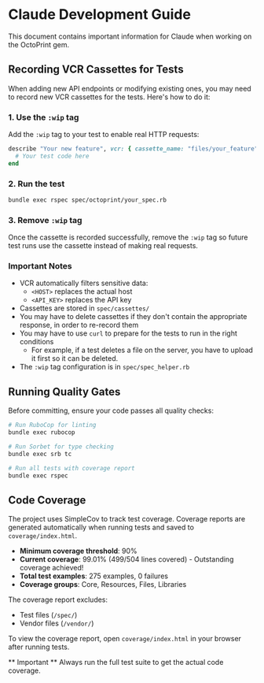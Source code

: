 # Claude Development Guide

This document contains important information for Claude when working on the OctoPrint gem.

## Recording VCR Cassettes for Tests

When adding new API endpoints or modifying existing ones, you may need to record new VCR cassettes for the tests. Here's how to do it:

### 1. Use the `:wip` tag
Add the `:wip` tag to your test to enable real HTTP requests:
```ruby
describe "Your new feature", vcr: { cassette_name: "files/your_feature" }, :wip do
  # Your test code here
end
```

### 2. Run the test
```bash
bundle exec rspec spec/octoprint/your_spec.rb
```

### 3. Remove `:wip` tag
Once the cassette is recorded successfully, remove the `:wip` tag so future test runs use the cassette instead of making real requests.

### Important Notes
- VCR automatically filters sensitive data:
  - `<HOST>` replaces the actual host
  - `<API_KEY>` replaces the API key
- Cassettes are stored in `spec/cassettes/`
- You may have to delete cassettes if they don't contain the appropriate response, in order to re-record them
- You may have to use `curl` to prepare for the tests to run in the right conditions
    - For example, if a test deletes a file on the server, you have to upload it first so it can be deleted.
- The `:wip` tag configuration is in `spec/spec_helper.rb`

## Running Quality Gates

Before committing, ensure your code passes all quality checks:

```bash
# Run RuboCop for linting
bundle exec rubocop

# Run Sorbet for type checking
bundle exec srb tc

# Run all tests with coverage report
bundle exec rspec
```

## Code Coverage

The project uses SimpleCov to track test coverage. Coverage reports are generated automatically when running tests and saved to `coverage/index.html`.

- **Minimum coverage threshold**: 90%
- **Current coverage**: 99.01% (499/504 lines covered) - Outstanding coverage achieved!
- **Total test examples**: 275 examples, 0 failures
- **Coverage groups**: Core, Resources, Files, Libraries

The coverage report excludes:
- Test files (`/spec/`)
- Vendor files (`/vendor/`)

To view the coverage report, open `coverage/index.html` in your browser after running tests.

** Important ** Always run the full test suite to get the actual code coverage.
